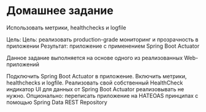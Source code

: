 # Домашнее задание
Использовать метрики, healthchecks и logfile

Цель:
Цель: реализовать production-grade мониторинг и прозрачность в приложении Результат: приложение с применением Spring Boot Actuator

Данное задание выполняется на основе одного из реализованных Web-приложений

Подключить Spring Boot Actuator в приложение.
Включить метрики, healthchecks и logfile.
Реализовать свой собственный HealthCheck индикатор
UI для данных от Spring Boot Actuator реализовывать не нужно.
Опционально: переписать приложение на HATEOAS принципах с помощью Spring Data REST Repository
